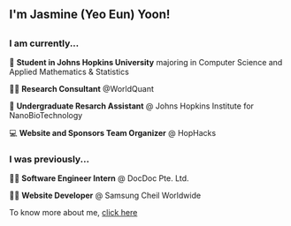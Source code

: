 <!-- Level 1 : Simple Bio and Stats-->

<h2> I'm Jasmine (Yeo Eun) Yoon!<h2>

<h3> I am currently... </h3>

🏫 **Student in Johns Hopkins University** majoring in Computer Science and Applied Mathematics & Statistics

👩‍💻 **Research Consultant** @WorldQuant

🔭 **Undergraduate Resarch Assistant** @ Johns Hopkins Institute for NanoBioTechnology

💻 **Website and Sponsors Team Organizer** @ HopHacks

<h3> I was previously...</h3>

👩‍💻 **Software Engineer Intern** @ DocDoc Pte. Ltd.

👩‍💻 **Website Developer** @ Samsung Cheil Worldwide


To know more about me, [click here](www.linkedin.com/in/jasmineyoon04)

